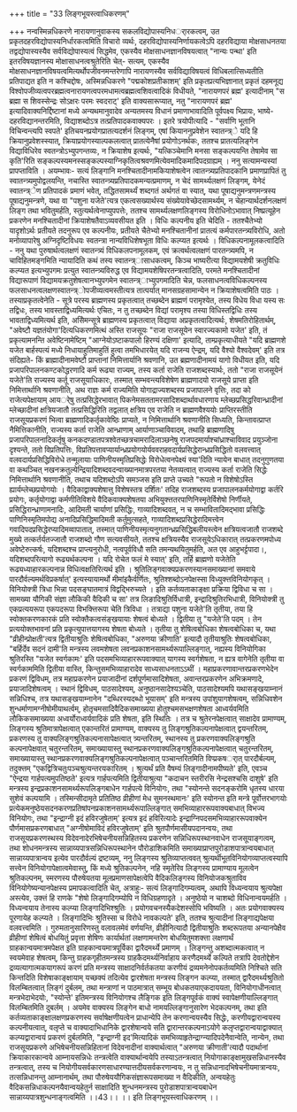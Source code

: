 +++
title = "33 लिङ्गभूयस्त्वाधिकरणम्"

+++
नन्वस्मिन्नधिकरणे नारायणानुवाकस्य सकलविद्योपास्यनिधर्ारकत्वम्, उत प्रकृतदहरविद्योपास्यनिर्धारकत्वमिति विचारो व्यर्थः, दहरविद्योपास्यनिर्णायकत्वेऽपि दहरविद्याया मोक्षसाधनतया तद्वद्योपास्यस्यैव सर्वविद्योपास्यत्वं सिद्धमेव, एकस्यैव मोक्षसाधनज्ञानविषयत्वात् "नान्यः पन्था' इति इतरविषयज्ञानस्य मोक्षासाधनत्वश्रुतेरिति चेत्- सत्यम्, एकस्यैव मोक्षसाधनज्ञानविषयत्वमित्यर्थोपजीवनमन्तरेणापि नारायणस्यैव सर्वविद्याविषयत्वं विधिबलात्सिध्यतीति प्रतिपाद्यत इति न कश्चिद्दोषः, अस्मिन्नधिकरणे "पद्मकोशप्रतीकाशम्' इति प्रकृतप्रत्यभिज्ञानात् प्रकृतं दहमनूद्य विश्वोपजीव्यत्वपरब्रह्मत्वनारायणत्वपरमधामत्वब्रह्मत्वशिवत्वादिकं विधीयते, "नारायणपरं ब्रह्म' इत्यादीनाम् "स ब्रह्मा स शिवस्सेन्द्रः सोऽक्षरः परमः स्वदराट्' इति वाक्यसारूप्यात्, नतु "नारायणपरं ब्रह्म' इत्यादिवाक्यनिर्द्दिष्टानां मध्ये अन्यथमानुवादेव अन्यतमस्य विधानं प्रमाणाभावादिति पूर्वपक्ष्य भिप्रायः, भाष्ये- दहरविद्यानन्तरमिति, विद्याशब्दोऽत्र तत्प्रतिपादकवाक्यपरः । इतरे त्रयोपीत्यादि - "सर्वाणि भूतानि विचिन्वन्त्यपि स्वपते' इतिचयनप्रयोगप्रातत्यदर्शनं लिङ्गम्, एषां कियाननुप्रवेशेन स्वातन्त्र्े यदि हि क्रियानुप्रवेशस्स्यात्, क्रियाप्रयोगस्याल्पकलत्वात् प्रातत्येनैषां प्रयोगोऽनर्थकः, ततश्च प्रातत्यलिङ्गेन विद्याविधिरेव स्वतन्त्रोऽभ्युपगन्तव्यः, न क्रियाशेष इत्यर्थः, "यत्किञ्चेमानि मनसा सङ्कल्पयन्ति तेषामेव सा कृति'रिति सङ्कल्पस्यमनस्सङ्कल्पस्याग्निकृतित्वश्रवणमित्येवमादिकमादिपदग्राह्यम् । ननु सत्यामन्यस्यां प्रापप्ताविति । अयम्भावः- सत्यं लिङ्गानि मनश्चितादीनामकियाशेषत्वेन त्वातन्त्र्यप्रतिपादकानि प्रमाणप्रापितं तु स्वातन्त्र्यमुपोद्वलयन्ति, नचास्ति स्वातन्त्र्यप्रतिपादकमन्यत्प्रमाणम्, न चेदं सामर्थ्यलक्षणं लिङ्गम्, येनेदं स्वातन्त्र्ेण प्रतिपादकं प्रमाणं भवेत्, तद्धितसामर्थ्यं शब्दगतं अर्थगतं वा स्यात्, यथा पूषाद्यनुमन्त्रणमन्त्रस्य पूषाद्यनुमन्त्रणे, यथा वा "पशुना यजेते'त्यत्र एकत्वसख्यार्थस्य संख्येयावेच्छेदसामर्थ्यम्, न चेहान्यार्थदर्शनलक्षणं लिङ्ग तथा भवितुमर्हति, स्तुत्यर्थत्वेनाप्युपपत्तेः, ततश्च सामर्थ्यलक्षणलिङ्गस्य विरोधिनोऽभावात् निष्प्रत्यूहेन प्रकरणेन मनश्चितादीनां क्रियाशेषतैवाऽव्यवसीयत इति । विधिः कल्पनीय इति चेदिति - ततश्चैतेभ्यो यादृशोऽर्थः प्रतीयते तदनुरूप एव कल्पनीयः, प्रतीयते चैतेभ्यो मनश्चितानीनां प्रातत्यं कर्मपारतन्त्र्यविरोधि, अतो मनोव्यापारेषु अग्निदृष्टिविधयः स्वतन्त्रा नान्यविधिशेषभूता विधिः कल्प्यत इत्यर्थः । विधिकल्पनामूलकत्वादिति - ननु यथा पुरुषार्थत्वलक्षणं स्वातन्त्र्यं विधिकलपनामूलकम्, एवं क्रत्वर्थत्वलक्षणं पारतन्त्र्यमपि, न चाविहितमङ्गमिति न्यायादिति कथं तस्य स्वातन्त्र्ासाधकत्वम्, किञ्च भाष्यरीत्या विद्यामयशेषी क्रतुविधिः कल्प्यत इत्यभ्युपगमः प्रत्युत स्वातन्त्र्यविरुद्ध एव विद्यामयशेषिपरतन्त्रत्वादिति, परमते मनश्चितादीनां विद्यारूपाणं विद्यामयक्रतुशेषत्वानभ्युपगमेन स्वातन्त्र्ाभ्युपगमादिति चेन्न, फलसाधनत्वविधिकल्पनस्य फलसाधनत्वलक्षणस्वातन्त्र्ोपजीव्यत्वमस्तीत्यत्र तात्पर्यात् मानसग्रहसामान्येन न क्रियाशेषत्वमिति पाठः । तस्याप्रकृतत्वेनेति - सूत्रे परस्य ब्राह्मणस्य प्रकृतत्वात् तच्छब्देन ब्राह्मणं परामृश्येत, तस्य विधेय विधा यस्य सः तद्विधः, तस्य भावस्ताद्विध्यमित्यर्थः एचितः, न तु तच्छब्देन विद्यां परामृश्य तस्या विधिस्तद्विधिः तस्य भावताद्विध्यमित्यर्थ इति, असिेमन्सूत्रे ब्राह्मणस्य प्रकृतत्वात् विद्याया अप्रकृतत्वादित्यर्थः, शेषमतिरोहितार्थम्, "अवेष्टौ यज्ञतंयोगा'दित्यधिकरणमित्थं अस्ति राजसूयः "राजा राजसूयेन स्वारज्यकामो यजेत' इति, तं प्रकृत्यामनन्ति अवेष्टिनामेष्टिम् "आग्नेयोऽष्टाकपालो हिरण्यं दक्षिणा' इत्यादि, ताम्प्रकृत्याधीयते "यदि ब्राह्मणशे यजेत बार्हस्पत्यं मध्ये निधायाहुतिमाहुतिं हुत्वा तमभिधारयेत् यदि राजन्य ऐन्द्रम्, यदि वैश्यो वैश्वदेवम्' इति तत्र संदिह्यते- किं ब्राह्मादीनामवेष्टौ प्राप्तानां निमित्तार्यानि श्रवणानि, उत ब्रह्मणादीनामयं यागो विधीयत इति, यदि प्रजापरिपालनकण्टकोद्धरणादि कर्म रूढ्या राज्यम्, तस्य कर्ता राजेति राजशब्दस्यार्थः, ततो "राजा राजसूयेनं यजेते'ति राज्यस्य कर्तू राजसूयाधिकारः, तस्मात् सम्भवन्त्यविशेषेण ब्राह्मणादयो राजसूये प्राप्ता इति निमित्तार्थानि श्रवणानीति, अथ राज्ञः कर्म राज्यमिति योगाद्राज्यशब्दस्य प्रजापालने वृत्तिः, तदा को राजेत्यपेक्षायाम् आयर्ेषु तत्प्रसिद्धेरभावात् पिकनेमसततामरसादिशब्दार्थावधारणाय म्लेच्छप्रसिद्धरिवान्ध्रादीनां म्लेच्छादीनां क्षत्रियजातौ तत्प्रसिद्धिरिति तद्वलात् क्षत्रिय एव राजेति न ब्राह्मणवैश्ययोः प्राप्तिरस्तीति राजसूयप्रकरणं भित्वा ब्राह्मणादिकर्तृकावेष्ठिः प्राप्यते, न निमित्तार्थानि श्रवणानीति सिध्यति, किन्तावत्प्राप्त नैमित्तिकानीति, राज्यस्य कर्ता राजेति आन्ध्राणाम् आर्याणाञ्चाविवादम्, तथाहि ब्राह्मणादिषु प्रजापरिपालनादिकर्तृषु कनकदण्डातपत्रश्वेतच्छत्रचामरादिलाञ्छनेषु राजपदमार्याश्चांध्राश्चाविवाद प्रयुञ्जोना दृश्यन्ते, ततो विप्रतिपत्तिः, विप्रतिपत्तावप्यार्यान्ध्रप्रयोगयोर्यववराहवदार्यप्रसिद्धेरान्ध्रप्रसिद्धितो वलवत्त्वात् वलवदार्यप्रसिद्धिविरोधे तन्मूलायाः पाणिनीयस्मृतिप्रसिद्धेः विरोधेत्वनपेक्ष्यं स्या'दिति न्यायेन बाधात् तदनुगुणतया वा कथञ्चित् नखनक्रतुल्येन्द्रियादिशब्दवदन्वाख्यानमात्रपरतया नेतव्यत्वात् राज्यस्य कर्ता राजेति सिद्धेः निमित्तार्थानि श्रवणानीति, तथाच यदिशब्दोऽपि समञ्जस इति प्राप्ते उच्यते "रूपतो न विशेषोऽस्ति ह्यार्यम्लेच्छप्रयोगयोः । वैदिकाद्वाक्यशेषात्तु विशेषस्तत्र दर्शितः' तदिह राजशब्दस्य प्रजापालनकर्मयोगाद्वा कर्तरि प्रयोगः, कर्तृयोगाद्वा कर्मणीतिविशये वैदिकवाक्यशेषतया अभियुक्त्ततरपाणिनिस्मृतेर्विशेषो निर्णीयते, प्रसिद्धिरान्ध्राणामनादिः, आदिमती चार्याणां प्रसिद्धिः, गाव्यादिशब्दवत्, न च सम्भावितादिमद्भावा प्रसिद्धिः पाणिनिस्मृतिमपोद्य अनादिप्रसिद्धिमादिमती कर्तुमुत्सहते, गाव्यादिशब्दप्रसिद्धेरादिमत्त्वेन गवादिपदप्रसिद्धेरप्यादिमव्वापातात्, तस्मात् पाणिनीयस्मृत्यनुगतान्ध्रप्रसिद्धिबलीयस्त्वेन क्षत्रियत्वजातौ राजशब्दे मुख्ये तत्कर्तर्यतज्जातौ राजशब्दो गौण सत्यवसीयते, ततश्च क्षत्रियस्यैव राजसूयेऽधिकारात् तत्प्रकरणमपोध्य अवेष्टेरुत्कर्षः, यदिशब्दश्च प्राप्त्यनुरोधी, नत्वपूर्वविधौ सति तमन्यथयितुमर्हति, अत एव आहुभर्ट्टपादा।, यदिशब्दपरित्यागो रूढ्यर्थकल्पना । यदि रोचेत फलं मे स्यात्' इति, तर्हि ब्राह्मणो यजेतेति रूढ्यध्याहारकल्पनान्न विधित्वक्षतिरित्यर्थ इति । श्रुतिलिङ्गवाक्यप्रकरणस्यानसमाख्यानां समवाये पारदौर्वल्यमर्थविप्रकर्षात्' इत्यस्यायामर्थो मीमांइकैर्वर्णितः, श्रुतिश्शब्दोऽनपेक्षस्सा विध्युक्त्तविनियोगकृत् । विनियोक्त्री त्रिधा भिन्ना पदसङ्घातमात्रं विद्वद्भिरुच्यते । इति कर्तव्यताकाङ्क्षा प्रक्रिया द्विविधा च सा । सामख्या यौगिकी संज्ञा लौकिकी वैदिकी च सा' तत्र लिङादिश्रुतिर्विधात्री, इन्द्रादिश्रुतिरभिधात्री, विनियोक्त्री तु एकप्रत्ययरूपा एकपदरूपा विभक्त्तिरूपा चेति त्रिविधा । तत्राद्या पशुना यजेते'ति तृतीया, तया हि स्वोक्तकरणकारकं प्रति स्वोक्तैकत्वसंङ्खयायाः शेषत्वं बोध्यते । द्वितीया तु "यजेते'ति पदम् । तेन प्रत्ययोक्तभावनां प्रति प्रकृत्युपात्तयागस्य शेषता बोध्यते । तृतीया तु शेषित्वबोधिका शेषत्वबोधिका च, यथा "व्रीहीन्प्रोक्षती'त्यत्र द्वितीयाश्रुतिः शेषित्वबोधिका, "अरुणया क्रीणाति' इत्यादौ तृतीयाश्रुतिः शेषत्वबोधिका, "बर्हिर्देव सदनं दामी'ति मन्त्रस्य लवमशेषता लवनप्रकाशनसामर्थ्यरूपाल्लिङ्गात्, नह्यस्य विनियोगिका श्रुतिरस्ति "यजेत स्वर्गकामः' इति पदसमभिव्याहाररूपवाक्यात् यागस्य स्वर्गशेषता, न ह्यत्र वागेनेति तृतीया वा स्वर्गकाममिति द्वितीया वास्ति, किन्तुसमभिव्याहारादेव साध्यसाधनताऽऽथीं । महाप्रकरणावान्तरप्रकरणभेदेन प्रकरणं द्विविधम्, तत्र महाप्रकरणेन प्रयाजादीनां दर्शपूर्णमासादिशेषता, अवान्तरप्रकरणेन अभिक्रमणादे, प्रयाजादिशेषत्वम् । स्थानं द्विविधम्, पाठसादेश्यम्, अनुष्ठानसादेश्यञ्चेति, पाठसादेश्यमपि यथासङ्खयाम्नानं सन्निधिश्च, तत्र यथासङ्खयाम्नानेन "दब्धिरस्यदब्धो भूयासम्' इति मन्त्रस्य उपांशुयागशेषत्वम्, सन्निधिवशेन शुन्धर्माणामग्नीषोमीयाथर्त्वम्, होतृचमसादिवैदिकसमाख्यया होतुश्चमसभक्षणशेषता आध्वर्यवमिति लौकिकसमाख्यया अध्वर्योराध्वर्यवादिकं प्रति शेषता, इति स्थितिः । तत्र च श्रुतेरनपेक्षत्वात् साक्षादेव प्रामाण्यम्, लिङ्गस्य श्रुतिमात्रापेक्षत्वात् एकान्तरितं प्रामाण्यम्, वाक्यस्य तु लिङ्गश्रुतिकल्पनापेक्षत्वात् द्वयन्तरितम्, प्रकरणस्य तु वाक्यलिङ्गश्रुतिकल्पनासापेक्षत्वात् त्र्यन्तरितम्, स्थानस्य तु प्रकरणवाक्यलिङ्गश्रुति कल्पनापेक्षवात् चतुरन्तरितम्, समाख्यायास्तु स्थानप्रकरणवाक्यलिङ्गश्रुतिकल्पनापेक्षत्वात् चतुरन्तरितम्, समाख्यायास्तु स्थानप्रकरणवाक्यलिङ्गश्रुतिकल्पनापेक्षत्वात् पञ्चान्तरितमिति विप्प्रकषर्ात् पारदौर्बल्यम्, तदुक्त्तम् "एकद्वित्रिचतुःपञ्चश्रुत्यन्तरयकारितम् । श्रुत्यर्थं प्रति वैषम्यं लिङ्गादीनामपीष्यते' इति, एवञ्च "ऐन्द्रया गार्हपत्यमुपतिष्ठते' इत्यत्र गार्हपत्यमिति द्वितीयाश्रुत्या "कदाचन स्तरीरसि नेन्द्रसश्चसि दाशुषे' इति मन्त्रस्य इन्द्रप्रकाशनसामर्थ्यरूपलिङ्गबाधेन गार्हपत्ये विनियोगः, तथा "स्योनन्ते सदनङ्करोमि धृतस्य धारया सुशेवं कल्पयामि । तस्मिन्सीदामृते प्रतितिष्ठ व्रीहीणां मेध सुमनस्थमानः' इति स्योनन्त इति मन्त्रे पूर्वोत्तरभागयोः प्रत्येकमनुष्ठेयसदनकरणप्रतिषांपनप्रकाशनसामर्थ्यरूपाल्लिङ्गात् समभिव्याहाररूपवाक्यबाधात् विभज्य विनियोगः, तथा "इन्द्राग्नी इदं हविरजुषेताम्' इत्यत्र इदं हविरित्यादेः इन्द्राग्निपदसमभिव्याहाररूपवाक्येन पौर्णमासप्रकरणबाधात् "अग्नीषोमाविदं हविरजुषेताम्' इति श्रुतपौर्णमासीयपदानन्वयः, तथा राजसूयप्रकरणस्थस्य विदेवनादेरभिषेचनीयसन्निहितस्य प्रकरणेन सन्निधिरूपस्थानवाधेन राजसूयाङ्गत्वम्, तथा शोधनमन्त्रस्य सान्नाय्यपात्रसन्निधिरूपस्थानेन पौरोडाशिकमिति समाख्याप्राप्तपुरोडाशपात्रान्वयबाधात् सान्नाय्यपात्रान्वय इत्येव पारदौर्वल्यं द्रष्टव्यम्, ननु लिङ्गस्य श्रुतिव्याप्तत्ववत् श्रुत्यर्थीभूतविनियोगव्याप्तत्वस्यापि सत्त्वेन विनियोगापेक्षात्वमेवास्तु, किं मध्ये श्रुतिकल्पनेन, नहि स्मृतेरिव लिङ्गस्य प्रामाण्याय मूलत्वेन श्रुतिकल्पनम्, स्मरणस्य पौरुषेयतया मूलप्रमाणसापेक्षत्वेपि वैदिकलिङ्गस्य विनियोजकश्रुताविव विनियोगेष्यन्यानपेक्षस्य प्रमापकत्वादिति चेत्, अत्राहुः- सत्यं लिङ्गादिगम्यत्वम्, अथापि विध्यन्वयाय श्रुत्यपेक्षा अस्त्येव, उक्त्तं हि राणके "शेषो लिङ्गादिगम्योपि न विधिग्रहणादृते । अनुष्ठेयो न चाशब्दो विधिनान्वयमर्हति । विध्यन्वयाय तेनास्य कल्प्या लिङ्गादिभिश्श्रुतिः । प्रयोगवचनस्यैकदेशस्सोपि भविष्यति । अतः प्रयोगवाक्यस्य पूरणायेह कल्प्यते । लिङ्गादिभिः श्रुतिस्सा च विरोधे नावकल्पते' इति, ततश्च श्रुत्यादीनां लिङ्गाद्यपेक्षया वलवत्त्वमिति । गुरुमतानुसारिणस्तु वलावलमेवं वर्णयन्ति, व्रीहीनित्यादौ द्वितीयाश्रुतिः शब्दरूपतया अन्यानपेक्षैव व्रीहीणां शेषित्वं बोधयितुं प्रवृत्ता शेषिणः कार्यार्थतां लक्षणामन्तरेण बोधयितुमशक्त्ता लक्षणार्थं ग्राहकान्वयमात्रमपेक्षत इति ग्राहकान्वयमात्रपूर्विका द्वारैदमर्थ्ये प्रमाणम् । लिङ्गन्तु अशब्दात्मकत्वात् न स्वयमेवाह शेषत्वम्, किन्तु ग्राहकगृहीतमन्त्रस्य ग्राहकैदमर्थ्यनिर्वाहाय करणैदमर्थ्ये कल्पिते तत्रापि देवतोद्देशेन द्रव्यत्यागात्मकयागरूपं करणं प्रति मन्त्रस्य साक्षादनिर्वर्तकतया करणीयं द्रव्यमनेनोपकर्तव्यमिति निश्चिते सति किन्तदिति विशेषाकाङ्क्षायाम् यच्छक्यं तदित्येव द्वारशेषता मन्त्रस्य लिङ्गन कल्प्या, तस्मात् द्वारैदमर्थ्यश्रुतितो विलम्बितत्वात् लिङ्गं दुर्बलम्, तथा मन्त्राणां न पाठमात्रात् सम्भूय बोधकतयाएकदाययता, विनियोगाधीनत्वात् मन्त्रभेदाभेदयोः, "स्योन्ते' इतिमन्त्रस्य विनियोगश्च लैङ्गिक इति लिङ्गपूर्वकं वाक्यं स्वापेक्षणीयाल्लिङ्गात् विलम्बितमिति दुबर्लम् । अयमेव वाक्यस्य लिङ्गेन बाधो नामयल्लिङ्गानुसारेण भेदकल्पनम्, तथा इति कर्तव्यताकाङ्क्षालक्षणप्रकरणस्य सर्वाषेक्षणीयत्वेन प्राधान्येपि तेन करणान्वयस्यैव सिद्धेः, करणीयद्वारान्वयस्य कल्पनीयत्वात्, वलृप्ते च वाक्यादाभिधानिके द्वारशेषान्वये सति द्वारान्तरकल्पनाऽयोगे कलृप्तद्वारान्वयाद्वाक्यात् कल्प्यद्वारान्वयं प्रकरणं दुर्बलमिति, "इन्द्राग्नी इद'मित्यादिकं समभिव्याहृतेन्द्राग्न्यादिपदेनैवान्वेति, नान्येन, तथा राजसूयप्रकरणे अभिषेचनीयसन्निहितानां विदेवनादीनां वाक्यार्थत्वात् "अरुणया क्रीणाती'त्यादौ पदार्थानां क्रियाकारकान्वये आम्नायसन्निधेः तन्त्रत्वेति वाक्यार्थान्वयेपि तस्याऽतन्त्रत्वात् नियोगाकाङ्क्षामुखसन्निधानस्यैव तन्त्रत्वात्, तस्य च नियोगीयसर्वकारणसाधारण्यात्तदीयसर्वकरणान्वयः, न तु सन्निधानादभिषेचनीयमात्रान्वयः, तत्सन्निधानन्तु आम्नानार्थम्, तथा पौरुषेययौगिकसंज्ञारूपसमाख्या न वैदिकीति, अन्वयहेतुः वैदिकसन्निधाकल्पनयैवान्वयहेतुर्न साक्षादिति शुन्धनमन्त्रस्य पुरोडाशपात्रान्वयबाधेन सान्नाय्यपात्रशुन्धनाङ्गत्वमिति ।।43।। ।। इति लिङ्गभूयस्त्वाधिकरणम् ।।